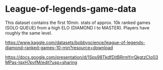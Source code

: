 # League-of-legends-game-data
This dataset contains the first 10min. stats of approx. 10k ranked games (SOLO QUEUE) from a high ELO (DIAMOND I to MASTER). Players have roughly the same level.

https://www.kaggle.com/datasets/bobbyscience/league-of-legends-diamond-ranked-games-10-min?resource=download

https://docs.google.com/presentation/d/1Sps98TkdfDitBRrmYrrQkgtzCIo03MPas-IqxH7pvfM/edit?usp=sharing

